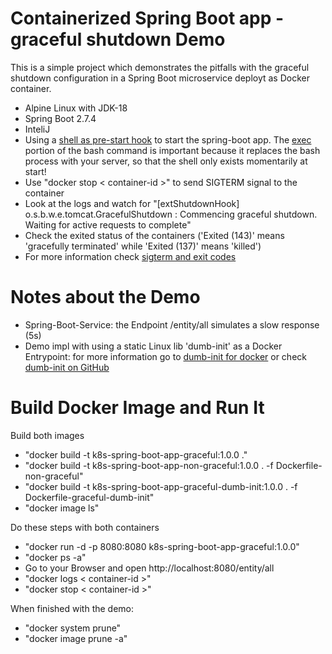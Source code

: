 # Containerized Spring Boot app - graceful shutdown Demo 
This is a simple project which demonstrates the pitfalls with the graceful shutdown configuration in a Spring Boot microservice deployt as Docker container. 
- Alpine Linux with JDK-18
- Spring Boot 2.7.4
- InteliJ
- Using a [shell as pre-start hook](java-run.sh) to start the spring-boot app. The [exec](https://en.wikipedia.org/wiki/Exec_(system_call)) portion of the bash command is important because it replaces the bash process with your server, so that the shell only exists momentarily at start!
- Use "docker stop < container-id >" to send SIGTERM signal to the container
- Look at the logs and watch for "[extShutdownHook] o.s.b.w.e.tomcat.GracefulShutdown        : Commencing graceful shutdown. Waiting for active requests to complete" 
- Check the exited status of the containers ('Exited (143)' means 'gracefully terminated' while 'Exited (137)' means 'killed')
- For more information check [sigterm and exit codes](https://komodor.com/learn/sigterm-signal-15-exit-code-143-linux-graceful-termination/)

# Notes about the Demo
- Spring-Boot-Service: the Endpoint /entity/all simulates a slow response (5s)
- Demo impl with using a static Linux lib 'dumb-init' as a Docker Entrypoint: for more information go to [dumb-init for docker](https://engineeringblog.yelp.com/2016/01/dumb-init-an-init-for-docker.html) or check [dumb-init on GitHub](https://github.com/Yelp/dumb-init)

# Build Docker Image and Run It

Build both images
- "docker build -t k8s-spring-boot-app-graceful:1.0.0 ."
- "docker build -t k8s-spring-boot-app-non-graceful:1.0.0 . -f Dockerfile-non-graceful"
- "docker build -t k8s-spring-boot-app-graceful-dumb-init:1.0.0 . -f Dockerfile-graceful-dumb-init"
- "docker image ls"

Do these steps with both containers
- "docker run -d -p 8080:8080 k8s-spring-boot-app-graceful:1.0.0"
- "docker ps -a"
- Go to your Browser and open http://localhost:8080/entity/all
- "docker logs < container-id >"
- "docker stop < container-id >"

When finished with the demo: 
- "docker system prune"
- "docker image prune -a"





